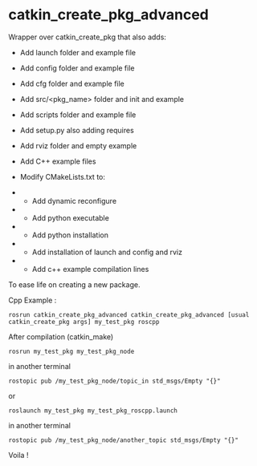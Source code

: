 catkin_create_pkg_advanced
===

Wrapper over catkin_create_pkg that also adds:


* Add launch folder and example file
* Add config folder and example file
* Add cfg folder and example file
* Add src/<pkg_name> folder and init and example
* Add scripts folder and example file
* Add setup.py also adding requires
* Add rviz folder and empty example
* Add C++ example files

* Modify CMakeLists.txt to:
*  - Add dynamic reconfigure
*  - Add python executable
*  - Add python installation
*  - Add installation of launch and config and rviz
*  - Add c++ example compilation lines

To ease life on creating a new package.

Cpp Example :

    rosrun catkin_create_pkg_advanced catkin_create_pkg_advanced [usual catkin_create_pkg args] my_test_pkg roscpp

After compilation (catkin_make)

    rosrun my_test_pkg my_test_pkg_node

in another terminal

    rostopic pub /my_test_pkg_node/topic_in std_msgs/Empty "{}"

or

    roslaunch my_test_pkg my_test_pkg_roscpp.launch

in another terminal

    rostopic pub /my_test_pkg_node/another_topic std_msgs/Empty "{}"

Voila !
